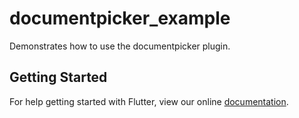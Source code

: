 # documentpicker_example

Demonstrates how to use the documentpicker plugin.

## Getting Started

For help getting started with Flutter, view our online
[documentation](http://flutter.io/).
